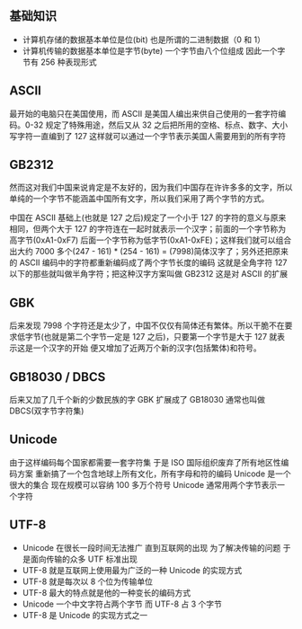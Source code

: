 ## 基础知识

- 计算机存储的数据基本单位是位(bit) 也是所谓的二进制数据（0 和 1）
- 计算机传输的数据基本单位是字节(byte) 一个字节由八个位组成 因此一个字节有 256 种表现形式

## ASCII

最开始的电脑只在美国使用，而 ASCII 是美国人编出来供自己使用的一套字符编码。0-32 规定了特殊用途，然后又从 32 之后把所用的空格、标点、数字、大小写字符一直编到了 127 这样就可以通过一个字节表示美国人需要用到的所有字符

## GB2312

然而这对我们中国来说肯定是不友好的，因为我们中国存在许许多多的文字，所以单纯的一个字节不能涵盖中国所有文字，所以我们采用了两个字节的方式。

中国在 ASCII 基础上(也就是 127 之后)规定了一个小于 127 的字符的意义与原来相同，但两个大于 127 的字符连在一起时就表示一个汉字；前面的一个字节称为高字节(0xA1-0xF7) 后面一个字节称为低字节(0xA1-0xFE)；这样我们就可以组合出大约 7000 多个(247 - 161) \* (254 - 161) = (7998)简体汉字了；另外还把原来的 ASCII 编码中的字符都重新编码成了两个字节长度的编码 这就是全角字符 127 以下的那些就叫做半角字符；把这种汉字方案叫做 GB2312 这是对 ASCII 的扩展

## GBK

后来发现 7998 个字符还是太少了，中国不仅仅有简体还有繁体。所以干脆不在要求低字节(也就是第二个字节一定是 127 之后)，只要第一个字节是大于 127 就表示这是一个汉字的开始 便又增加了近两万个新的汉字(包括繁体)和符号。

## GB18030 / DBCS

后来又加了几千个新的少数民族的字 GBK 扩展成了 GB18030 通常也叫做 DBCS(双字节字符集)

## Unicode

由于这样编码每个国家都需要一套字符集 于是 ISO 国际组织废弃了所有地区性编码方案 重新搞了一个包含地球上所有文化，所有字母和符的编码 Unicode 是一个很大的集合 现在规模可以容纳 100 多万个符号
Unicode 通常用两个字节表示一个字符

## UTF-8

- Unicode 在很长一段时间无法推广 直到互联网的出现 为了解决传输的问题 于是面向传输的众多 UTF 标准出现
- UTF-8 就是互联网上使用最为广泛的一种 Unicode 的实现方式
- UTF-8 就是每次以 8 个位为传输单位
- UTF-8 最大的特点就是他的一种变长的编码方式
- Unicode 一个中文字符占两个字节 而 UTF-8 占 3 个字节
- UTF-8 是 Unicode 的实现方式之一
